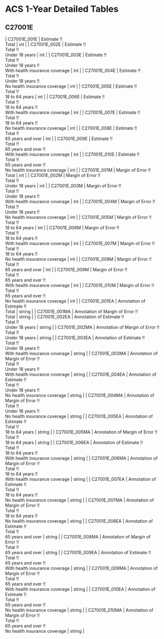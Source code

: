 # ACS 1-Year Detailed Tables

## C27001E

| C27001E_001E | Estimate !!<br>Total | int |
| C27001E_002E | Estimate !!<br>Total !!<br>Under 18 years | int |
| C27001E_003E | Estimate !!<br>Total !!<br>Under 18 years !!<br>With health insurance coverage | int |
| C27001E_004E | Estimate !!<br>Total !!<br>Under 18 years !!<br>No health insurance coverage | int |
| C27001E_005E | Estimate !!<br>Total !!<br>18 to 64 years | int |
| C27001E_006E | Estimate !!<br>Total !!<br>18 to 64 years !!<br>With health insurance coverage | int |
| C27001E_007E | Estimate !!<br>Total !!<br>18 to 64 years !!<br>No health insurance coverage | int |
| C27001E_008E | Estimate !!<br>Total !!<br>65 years and over | int |
| C27001E_009E | Estimate !!<br>Total !!<br>65 years and over !!<br>With health insurance coverage | int |
| C27001E_010E | Estimate !!<br>Total !!<br>65 years and over !!<br>No health insurance coverage | int |
| C27001E_001M | Margin of Error !!<br>Total | int |
| C27001E_002M | Margin of Error !!<br>Total !!<br>Under 18 years | int |
| C27001E_003M | Margin of Error !!<br>Total !!<br>Under 18 years !!<br>With health insurance coverage | int |
| C27001E_004M | Margin of Error !!<br>Total !!<br>Under 18 years !!<br>No health insurance coverage | int |
| C27001E_005M | Margin of Error !!<br>Total !!<br>18 to 64 years | int |
| C27001E_006M | Margin of Error !!<br>Total !!<br>18 to 64 years !!<br>With health insurance coverage | int |
| C27001E_007M | Margin of Error !!<br>Total !!<br>18 to 64 years !!<br>No health insurance coverage | int |
| C27001E_008M | Margin of Error !!<br>Total !!<br>65 years and over | int |
| C27001E_009M | Margin of Error !!<br>Total !!<br>65 years and over !!<br>With health insurance coverage | int |
| C27001E_010M | Margin of Error !!<br>Total !!<br>65 years and over !!<br>No health insurance coverage | int |
| C27001E_001EA | Annotation of Estimate !!<br>Total | string |
| C27001E_001MA | Annotation of Margin of Error !!<br>Total | string |
| C27001E_002EA | Annotation of Estimate !!<br>Total !!<br>Under 18 years | string |
| C27001E_002MA | Annotation of Margin of Error !!<br>Total !!<br>Under 18 years | string |
| C27001E_003EA | Annotation of Estimate !!<br>Total !!<br>Under 18 years !!<br>With health insurance coverage | string |
| C27001E_003MA | Annotation of Margin of Error !!<br>Total !!<br>Under 18 years !!<br>With health insurance coverage | string |
| C27001E_004EA | Annotation of Estimate !!<br>Total !!<br>Under 18 years !!<br>No health insurance coverage | string |
| C27001E_004MA | Annotation of Margin of Error !!<br>Total !!<br>Under 18 years !!<br>No health insurance coverage | string |
| C27001E_005EA | Annotation of Estimate !!<br>Total !!<br>18 to 64 years | string |
| C27001E_005MA | Annotation of Margin of Error !!<br>Total !!<br>18 to 64 years | string |
| C27001E_006EA | Annotation of Estimate !!<br>Total !!<br>18 to 64 years !!<br>With health insurance coverage | string |
| C27001E_006MA | Annotation of Margin of Error !!<br>Total !!<br>18 to 64 years !!<br>With health insurance coverage | string |
| C27001E_007EA | Annotation of Estimate !!<br>Total !!<br>18 to 64 years !!<br>No health insurance coverage | string |
| C27001E_007MA | Annotation of Margin of Error !!<br>Total !!<br>18 to 64 years !!<br>No health insurance coverage | string |
| C27001E_008EA | Annotation of Estimate !!<br>Total !!<br>65 years and over | string |
| C27001E_008MA | Annotation of Margin of Error !!<br>Total !!<br>65 years and over | string |
| C27001E_009EA | Annotation of Estimate !!<br>Total !!<br>65 years and over !!<br>With health insurance coverage | string |
| C27001E_009MA | Annotation of Margin of Error !!<br>Total !!<br>65 years and over !!<br>With health insurance coverage | string |
| C27001E_010EA | Annotation of Estimate !!<br>Total !!<br>65 years and over !!<br>No health insurance coverage | string |
| C27001E_010MA | Annotation of Margin of Error !!<br>Total !!<br>65 years and over !!<br>No health insurance coverage | string |


